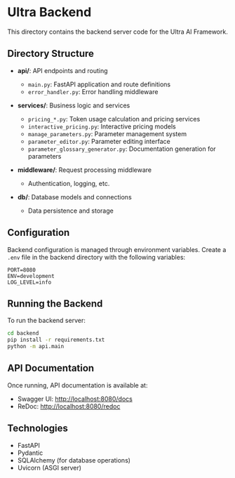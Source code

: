 # Ultra Backend

This directory contains the backend server code for the Ultra AI Framework.

## Directory Structure

- **api/**: API endpoints and routing
  - `main.py`: FastAPI application and route definitions
  - `error_handler.py`: Error handling middleware

- **services/**: Business logic and services
  - `pricing_*.py`: Token usage calculation and pricing services
  - `interactive_pricing.py`: Interactive pricing models
  - `manage_parameters.py`: Parameter management system
  - `parameter_editor.py`: Parameter editing interface
  - `parameter_glossary_generator.py`: Documentation generation for parameters

- **middleware/**: Request processing middleware
  - Authentication, logging, etc.

- **db/**: Database models and connections
  - Data persistence and storage

## Configuration

Backend configuration is managed through environment variables. Create a `.env` file in the backend directory with the following variables:

```
PORT=8080
ENV=development
LOG_LEVEL=info
```

## Running the Backend

To run the backend server:

```bash
cd backend
pip install -r requirements.txt
python -m api.main
```

## API Documentation

Once running, API documentation is available at:

- Swagger UI: <http://localhost:8080/docs>
- ReDoc: <http://localhost:8080/redoc>

## Technologies

- FastAPI
- Pydantic
- SQLAlchemy (for database operations)
- Uvicorn (ASGI server)
